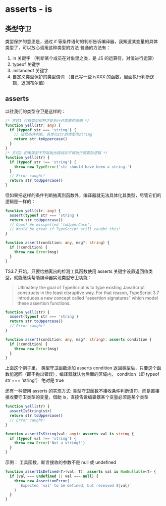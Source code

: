 # asserts - is

## 类型守卫

类型保护的意思是，通过 if 等条件语句的判断告诉编译器，我知道某变量的具体类型了，可以放心调用这种类型的方法
普通的方法有：

1. in 关键字 （判断某个成员在对象里之类，是 JS 的运算符，对值进行运算）
2. typeof 关键字
3. instanceof 关键字
4. 自定义类型保护的类型谓词 （自己写一些 isXXX 的函数，里面执行判断逻辑，返回布尔值）

## asserts

以往我们的类型守卫是这样的：

```ts
/* 方式1 只有类型相符才能执行许需要的逻辑 */
function yell(str: any) {
  if (typeof str === 'string') {
    // 借助条件判断，具体化str的类型为string
    return str.toUppercase()
  }
}
/* 方式2 如果类型不符就抛出错误并不再执行需要的逻辑 */
function yell(str) {
  if (typeof str !== 'string') {
    throw new TypeError('str should have been a string.')
  }
  // Error caught!
  return str.toUppercase()
}
```

但如果把这样的条件判断抽离到函数外，编译器就无法具体化其类型，尽管它们的逻辑是一样的：

```ts
function yell(str: any) {
  assert(typeof str === 'string')
  return str.toUppercase()
  // Oops! We misspelled 'toUpperCase'.
  // Would be great if TypeScript still caught this!
}

function assert(condition: any, msg?: string) {
  if (!condition) {
    throw new Error(msg)
  }
}
```

TS3.7 开始，只要给抽离出的检测工具函数使用 asserts 关键字设置返回值类型，就能继续帮助编译器实现类型守卫功能：

> Ultimately the goal of TypeScript is to type existing JavaScript constructs in the least disruptive way. For that reason, TypeScript 3.7 introduces a new concept called “assertion signatures” which model these assertion functions.

```ts
function yell(str) {
  assert(typeof str === 'string')
  return str.toUppercase()
  // Error caught!
}

function assert(condition: any, msg?: string): asserts condition {
  if (!condition) {
    throw new Error(msg)
  }
}
```

上面这个例子里，
类型守卫函数添加 asserts condition 返回类型后，只要这个函数能返回（即不抛出错误），编译器就认为后面的区域内， condition（即 typeof str === 'string'） 绝对是 true

还有一种使用 asserts 的实现方式:
类型守卫函数不接收条件判断语句，而是直接接收要守卫类型的变量，借助 is，直接告诉编辑器某个变量必须是某个类型

```ts
function yell(str) {
  assertIsString(str)
  return str.toUppercase()
  // Error caught!
}

function assertIsString(val: any): asserts val is string {
  if (typeof val !== 'string') {
    throw new Error('Not a string!')
  }
}
```

示例：
工具函数，断言接收的参数不是 null 或 undefined

```ts
function assertIsDefined<T>(val: T): asserts val is NonNullable<T> {
  if (val === undefined || val === null) {
    throw new AssertionError(
      `Expected 'val' to be defined, but received ${val}`
    )
  }
}
```
